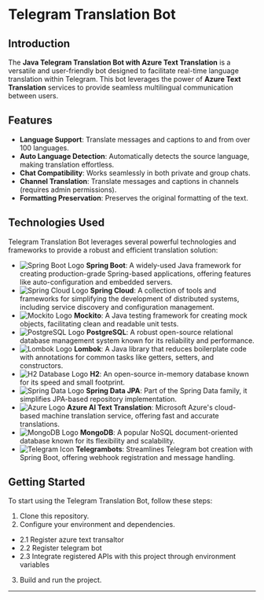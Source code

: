 # Telegram Translation Bot

## Introduction

The **Java Telegram Translation Bot with Azure Text Translation** is a versatile and user-friendly bot designed to facilitate real-time language translation within Telegram. This bot leverages the power of **Azure Text Translation** services to provide seamless multilingual communication between users.

## Features

-  **Language Support**: Translate messages and captions to and from over 100 languages.
-  **Auto Language Detection**: Automatically detects the source language, making translation effortless.
-  **Chat Compatibility**: Works seamlessly in both private and group chats.
-  **Channel Translation**: Translate messages and captions in channels (requires admin permissions).
-  **Formatting Preservation**: Preserves the original formatting of the text.

## Technologies Used

Telegram Translation Bot leverages several powerful technologies and frameworks to provide a robust and efficient translation solution:

- ![Spring Boot Logo](https://img.shields.io/badge/Spring%20Boot-6DB33F?style=for-the-badge&logo=spring&logoColor=white) **Spring Boot**: A widely-used Java framework for creating production-grade Spring-based applications, offering features like auto-configuration and embedded servers.
- ![Spring Cloud Logo](https://img.shields.io/badge/Spring%20Cloud-6DB33F?style=for-the-badge&logo=spring&logoColor=white) **Spring Cloud**: A collection of tools and frameworks for simplifying the development of distributed systems, including service discovery and configuration management.
- ![Mockito Logo](https://img.shields.io/badge/Mockito-6DB33F?style=for-the-badge&logo=java&logoColor=white) **Mockito**: A Java testing framework for creating mock objects, facilitating clean and readable unit tests.
- ![PostgreSQL Logo](https://img.shields.io/badge/PostgreSQL-6DB33F?style=for-the-badge&logo=postgresql&logoColor=white) **PostgreSQL**: A robust open-source relational database management system known for its reliability and performance.
- ![Lombok Logo](https://img.shields.io/badge/Lombok-6DB33F?style=for-the-badge&logo=java&logoColor=white) **Lombok**: A Java library that reduces boilerplate code with annotations for common tasks like getters, setters, and constructors.
- ![H2 Database Logo](https://img.shields.io/badge/H2%20Database-6DB33F?style=for-the-badge&logo=h2&logoColor=white) **H2**: An open-source in-memory database known for its speed and small footprint.
- ![Spring Data Logo](https://img.shields.io/badge/Spring%20Data%20JPA-6DB33F?style=for-the-badge&logo=spring&logoColor=white) **Spring Data JPA**: Part of the Spring Data family, it simplifies JPA-based repository implementation.
- ![Azure Logo](https://img.shields.io/badge/Azure%20AI%20Text%20Translation-6DB33F?style=for-the-badge&logo=microsoft-azure&logoColor=white) **Azure AI Text Translation**: Microsoft Azure's cloud-based machine translation service, offering fast and accurate translations.
- ![MongoDB Logo](https://img.shields.io/badge/MongoDB-6DB33F?style=for-the-badge&logo=mongodb&logoColor=white) **MongoDB**: A popular NoSQL document-oriented database known for its flexibility and scalability.
- ![Telegram Icon](https://img.shields.io/badge/Telegram-2CA5E0?style=for-the-badge&logo=telegram&logoColor=white) **Telegrambots**: Streamlines Telegram bot creation with Spring Boot, offering webhook registration and message handling.

## Getting Started

To start using the Telegram Translation Bot, follow these steps:

1. Clone this repository.
2. Configure your environment and dependencies.
- 2.1 Register azure text transaltor
- 2.2 Register telegram bot
- 2.3 Integrate registered APIs with this project through environment variables
3. Build and run the project.

---
